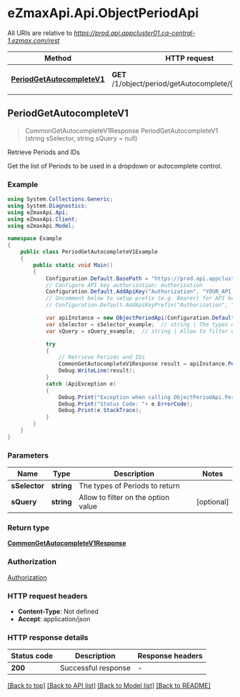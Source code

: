 # eZmaxApi.Api.ObjectPeriodApi

All URIs are relative to *https://prod.api.appcluster01.ca-central-1.ezmax.com/rest*

Method | HTTP request | Description
------------- | ------------- | -------------
[**PeriodGetAutocompleteV1**](ObjectPeriodApi.md#periodgetautocompletev1) | **GET** /1/object/period/getAutocomplete/{sSelector} | Retrieve Periods and IDs



## PeriodGetAutocompleteV1

> CommonGetAutocompleteV1Response PeriodGetAutocompleteV1 (string sSelector, string sQuery = null)

Retrieve Periods and IDs

Get the list of Periods to be used in a dropdown or autocomplete control.

### Example

```csharp
using System.Collections.Generic;
using System.Diagnostics;
using eZmaxApi.Api;
using eZmaxApi.Client;
using eZmaxApi.Model;

namespace Example
{
    public class PeriodGetAutocompleteV1Example
    {
        public static void Main()
        {
            Configuration.Default.BasePath = "https://prod.api.appcluster01.ca-central-1.ezmax.com/rest";
            // Configure API key authorization: Authorization
            Configuration.Default.AddApiKey("Authorization", "YOUR_API_KEY");
            // Uncomment below to setup prefix (e.g. Bearer) for API key, if needed
            // Configuration.Default.AddApiKeyPrefix("Authorization", "Bearer");

            var apiInstance = new ObjectPeriodApi(Configuration.Default);
            var sSelector = sSelector_example;  // string | The types of Periods to return
            var sQuery = sQuery_example;  // string | Allow to filter on the option value (optional) 

            try
            {
                // Retrieve Periods and IDs
                CommonGetAutocompleteV1Response result = apiInstance.PeriodGetAutocompleteV1(sSelector, sQuery);
                Debug.WriteLine(result);
            }
            catch (ApiException e)
            {
                Debug.Print("Exception when calling ObjectPeriodApi.PeriodGetAutocompleteV1: " + e.Message );
                Debug.Print("Status Code: "+ e.ErrorCode);
                Debug.Print(e.StackTrace);
            }
        }
    }
}
```

### Parameters


Name | Type | Description  | Notes
------------- | ------------- | ------------- | -------------
 **sSelector** | **string**| The types of Periods to return | 
 **sQuery** | **string**| Allow to filter on the option value | [optional] 

### Return type

[**CommonGetAutocompleteV1Response**](CommonGetAutocompleteV1Response.md)

### Authorization

[Authorization](../README.md#Authorization)

### HTTP request headers

- **Content-Type**: Not defined
- **Accept**: application/json


### HTTP response details
| Status code | Description | Response headers |
|-------------|-------------|------------------|
| **200** | Successful response |  -  |

[[Back to top]](#)
[[Back to API list]](../README.md#documentation-for-api-endpoints)
[[Back to Model list]](../README.md#documentation-for-models)
[[Back to README]](../README.md)


